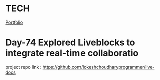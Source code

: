# TECH
[Portfolio](https://www.lokeshdev.in/)

# Day-74 Explored Liveblocks to integrate real-time collaboratio
project repo link : https://github.com/lokeshchoudharyprogrammer/live-docs
